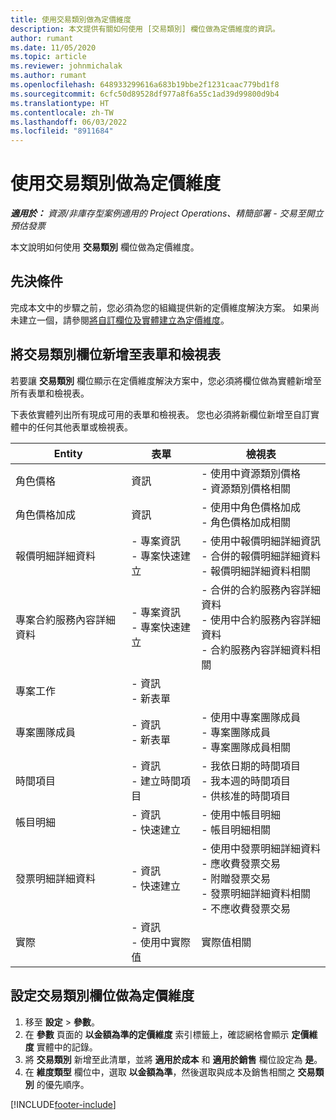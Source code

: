 ```yaml
---
title: 使用交易類別做為定價維度
description: 本文提供有關如何使用 [交易類別] 欄位做為定價維度的資訊。
author: rumant
ms.date: 11/05/2020
ms.topic: article
ms.reviewer: johnmichalak
ms.author: rumant
ms.openlocfilehash: 648933299616a683b19bbe2f1231caac779bd1f8
ms.sourcegitcommit: 6cfc50d89528df977a8f6a55c1ad39d99800d9b4
ms.translationtype: HT
ms.contentlocale: zh-TW
ms.lasthandoff: 06/03/2022
ms.locfileid: "8911684"
---
```

# <a name="use-transaction-category-as-a-pricing-dimension"></a>使用交易類別做為定價維度


_**適用於：** 資源/非庫存型案例適用的 Project Operations、精簡部署 - 交易至開立預估發票_


本文說明如何使用 **交易類別** 欄位做為定價維度。 

## <a name="prerequisites"></a>先決條件
完成本文中的步驟之前，您必須為您的組織提供新的定價維度解決方案。 如果尚未建立一個，請參閱[將自訂欄位及實體建立為定價維度](create-custom-fields-entities-pricing-dimensions.md)。

## <a name="add-the-transaction-category-field-to-forms-and-views"></a>將交易類別欄位新增至表單和檢視表
若要讓 **交易類別** 欄位顯示在定價維度解決方案中，您必須將欄位做為實體新增至所有表單和檢視表。

下表依實體列出所有現成可用的表單和檢視表。 您也必須將新欄位新增至自訂實體中的任何其他表單或檢視表。

|  Entity        | 表單     |檢視表        |
| ------------------------------|---------------------------------|----------------------------------|
|  角色價格| 資訊 |- 使用中資源類別價格<br> - 資源類別價格相關 |
|  角色價格加成| 資訊|- 使用中角色價格加成<br>- 角色價格加成相關 |
|  報價明細詳細資料|- 專案資訊<br>- 專案快速建立| - 使用中報價明細詳細資訊<br>- 合併的報價明細詳細資料<br>- 報價明細詳細資料相關 |
|  專案合約服務內容詳細資料|- 專案資訊<br>- 專案快速建立|- 合併的合約服務內容詳細資料<br>- 使用中合約服務內容詳細資料<br>- 合約服務內容詳細資料相關 |
|  專案工作|- 資訊<br>- 新表單| &nbsp; |
|  專案團隊成員|- 資訊<br>- 新表單|- 使用中專案團隊成員<br>- 專案團隊成員<br>- 專案團隊成員相關 |
|  時間項目|- 資訊<br>- 建立時間項目|- 我依日期的時間項目<br>- 我本週的時間項目<br>- 供核准的時間項目|
|  帳目明細|- 資訊<br>- 快速建立|- 使用中帳目明細<br>- 帳目明細相關|
|  發票明細詳細資料|- 資訊<br>- 快速建立|- 使用中發票明細詳細資料<br>- 應收費發票交易<br>- 附贈發票交易<br>- 發票明細詳細資料相關 <br>- 不應收費發票交易|
|  實際|- 資訊<br>- 使用中實際值| 實際值相關 |

## <a name="set-up-the-transaction-category-field-as-a-pricing-dimension"></a>設定交易類別欄位做為定價維度

1. 移至 **設定** > **參數**。 
2. 在 **參數** 頁面的 **以金額為準的定價維度** 索引標籤上，確認網格會顯示 **定價維度** 實體中的記錄。
3. 將 **交易類別** 新增至此清單，並將 **適用於成本** 和 **適用於銷售** 欄位設定為 **是**。
4. 在 **維度類型** 欄位中，選取 **以金額為準**，然後選取與成本及銷售相關之 **交易類別** 的優先順序。


[!INCLUDE[footer-include](../includes/footer-banner.md)]